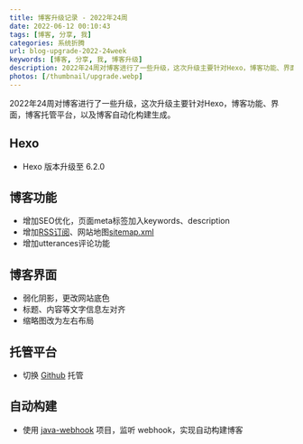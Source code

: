 ```yaml
---
title: 博客升级记录 - 2022年24周
date: 2022-06-12 00:10:43
tags: [博客, 分享, 我]
categories: 系统折腾
url: blog-upgrade-2022-24week
keywords: [博客, 分享, 我, 博客升级]
description: 2022年24周对博客进行了一些升级，这次升级主要针对Hexo，博客功能、界面，博客托管平台，以及博客自动化构建生成。
photos: [/thumbnail/upgrade.webp]
---
```


2022年24周对博客进行了一些升级，这次升级主要针对Hexo，博客功能、界面，博客托管平台，以及博客自动化构建生成。

<!--more-->

## Hexo

* Hexo 版本升级至 6.2.0

## 博客功能

* 增加SEO优化，页面meta标签加入keywords、description
* 增加[RSS订阅](https://www.kokoo.top/atom.xml)、网站地图[sitemap.xml](https://www.kokoo.top/sitemap.xml)
* 增加utterances评论功能

## 博客界面

* 弱化阴影，更改网站底色
* 标题、内容等文字信息左对齐
* 缩略图改为左右布局

## 托管平台

* 切换 [Github](https://github.com/liaocp66/blog) 托管

## 自动构建

* 使用 [java-webhook](https://github.com/liaocp66/java-webhook) 项目，监听 webhook，实现自动构建博客